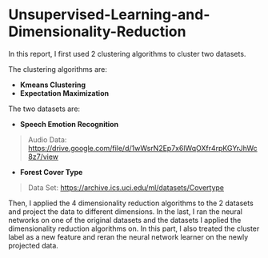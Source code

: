 # Unsupervised-Learning-and-Dimensionality-Reduction

In this report, I first used 2 clustering algorithms to cluster two datasets.

The clustering algorithms are:
- **Kmeans Clustering**
- **Expectation Maximization**

The two datasets are:
- **Speech Emotion Recognition**  
> Audio Data:  https://drive.google.com/file/d/1wWsrN2Ep7x6lWqOXfr4rpKGYrJhWc8z7/view
- **Forest Cover Type**

> Data Set: https://archive.ics.uci.edu/ml/datasets/Covertype

Then, I applied the 4 dimensionality reduction algorithms to the 2 datasets and project the data to different dimensions. In the last, I ran the neural networks on one of the original datasets and the datasets I applied the dimensionality reduction algorithms on. In this part, I also treated the cluster label as a new feature and reran the neural network learner on the newly projected data.
